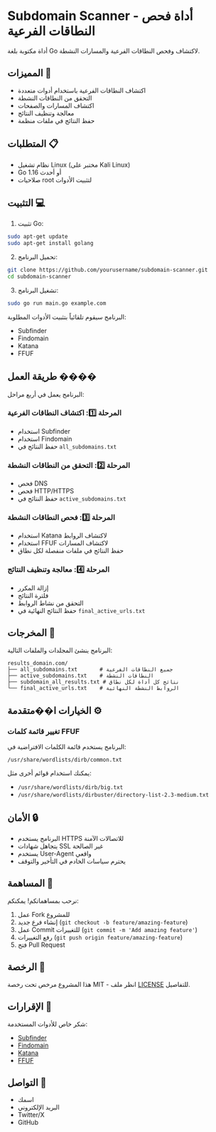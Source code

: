 # Subdomain Scanner - أداة فحص النطاقات الفرعية

أداة مكتوبة بلغة Go لاكتشاف وفحص النطاقات الفرعية والمسارات النشطة.

## المميزات 🚀

- اكتشاف النطاقات الفرعية باستخدام أدوات متعددة
- التحقق من النطاقات النشطة
- اكتشاف المسارات والصفحات
- معالجة وتنظيف النتائج
- حفظ النتائج في ملفات منظمة

## المتطلبات 📋

- نظام تشغيل Linux (مختبر على Kali Linux)
- Go 1.16 أو أحدث
- صلاحيات root لتثبيت الأدوات

## التثبيت 💻

1. تثبيت Go:
```bash
sudo apt-get update
sudo apt-get install golang
```

2. تحميل البرنامج:
```bash
git clone https://github.com/yourusername/subdomain-scanner.git
cd subdomain-scanner
```

3. تشغيل البرنامج:
```bash
sudo go run main.go example.com
```

البرنامج سيقوم تلقائياً بتثبيت الأدوات المطلوبة:
- Subfinder
- Findomain
- Katana
- FFUF

## طريقة العمل ����

البرنامج يعمل في أربع مراحل:

### المرحلة 1️⃣: اكتشاف النطاقات الفرعية
- استخدام Subfinder
- استخدام Findomain
- حفظ النتائج في `all_subdomains.txt`

### المرحلة 2️⃣: التحقق من النطاقات النشطة
- فحص DNS
- فحص HTTP/HTTPS
- حفظ النتائج في `active_subdomains.txt`

### المرحلة 3️⃣: فحص النطاقات النشطة
- استخدام Katana لاكتشاف الروابط
- استخدام FFUF لاكتشاف المسارات
- حفظ النتائج في ملفات منفصلة لكل نطاق

### المرحلة 4️⃣: معالجة وتنظيف النتائج
- إزالة المكرر
- فلترة النتائج
- التحقق من نشاط الروابط
- حفظ النتائج النهائية في `final_active_urls.txt`

## المخرجات 📁

البرنامج ينشئ المجلدات والملفات التالية:

```
results_domain.com/
├── all_subdomains.txt       # جميع النطاقات الفرعية
├── active_subdomains.txt    # النطاقات النشطة
├── subdomain_all_results.txt # نتائج كل أداة لكل نطاق
└── final_active_urls.txt    # الروابط النشطة النهائية
```

## الخيارات ا��متقدمة ⚙️

### تغيير قائمة كلمات FFUF
البرنامج يستخدم قائمة الكلمات الافتراضية في:
```
/usr/share/wordlists/dirb/common.txt
```

يمكنك استخدام قوائم أخرى مثل:
- `/usr/share/wordlists/dirb/big.txt`
- `/usr/share/wordlists/dirbuster/directory-list-2.3-medium.txt`

## الأمان 🔒

- البرنامج يستخدم HTTPS للاتصالات الآمنة
- يتجاهل شهادات SSL غير الصالحة
- يستخدم User-Agent واقعي
- يحترم سياسات الخادم في التأخير والتوقف

## المساهمة 🤝

نرحب بمساهماتكم! يمكنكم:
1. عمل Fork للمشروع
2. إنشاء فرع جديد (`git checkout -b feature/amazing-feature`)
3. عمل Commit للتغييرات (`git commit -m 'Add amazing feature'`)
4. رفع التغييرات (`git push origin feature/amazing-feature`)
5. فتح Pull Request

## الرخصة 📝

هذا المشروع مرخص تحت رخصة MIT - انظر ملف [LICENSE](LICENSE) للتفاصيل.

## الإقرارات 🙏

شكر خاص للأدوات المستخدمة:
- [Subfinder](https://github.com/projectdiscovery/subfinder)
- [Findomain](https://github.com/Findomain/Findomain)
- [Katana](https://github.com/projectdiscovery/katana)
- [FFUF](https://github.com/ffuf/ffuf)

## التواصل 📧

- اسمك
- البريد الإلكتروني
- Twitter/X
- GitHub 